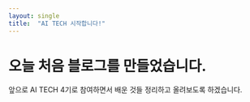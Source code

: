 ```yaml
---
layout: single
title:  "AI TECH 시작합니다!"
---
```


# 오늘 처음 블로그를 만들었습니다.

앞으로 AI TECH 4기로 참여하면서 배운 것들 정리하고 올려보도록 하겠습니다.
